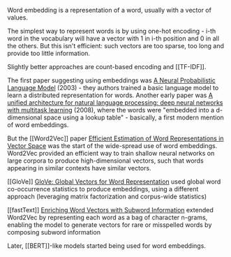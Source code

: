 Word embedding is a representation of a word, usually with a vector of values.

The simplest way to represent words is by using one-hot encoding - i-th word in the vocabulary will have a vector with 1 in i-th position and 0 in all the others. But this isn't efficient: such vectors are too sparse, too long and provide too little information.

Slightly better approaches are count-based encoding and [[TF-IDF]].

The first paper suggesting using embeddings was [A Neural Probabilistic Language Model](https://www.jmlr.org/papers/volume3/bengio03a/bengio03a.pdf) (2003) - they authors trained a basic language model to learn a distributed representation for words. Another early paper was [A unified architecture for natural language processing: deep neural networks with multitask learning](https://dl.acm.org/doi/10.1145/1390156.1390177) (2008), where the words were "embedded into a d-dimensional space using a lookup table" - basically, a first modern mention of word embeddings.

But the [[Word2Vec]] paper [Efficient Estimation of Word Representations in Vector Space](https://arxiv.org/abs/1301.3781) was the start of the wide-spread use of word embeddings. Word2Vec provided an efficient way to train shallow neural networks on large corpora to produce high-dimensional vectors, such that words appearing in similar contexts have similar vectors​.

[[GloVe]] [GloVe: Global Vectors for Word Representation](https://nlp.stanford.edu/pubs/glove.pdf) used global word co-occurrence statistics to produce embeddings, using a different approach (leveraging matrix factorization and corpus-wide statistics)​

[[fastText]] [Enriching Word Vectors with Subword Information](https://arxiv.org/abs/1607.04606) extended Word2Vec by representing each word as a bag of character n-grams, enabling the model to generate vectors for rare or misspelled words by composing subword information​

Later, [[BERT]]-like models started being used for word embeddings.
